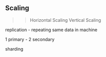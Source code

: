 ## Scaling

> > Horizontal Scaling
> > Vertical Scaling


replication  - repeating same data in machine 

1 primary - 2 secondary 


sharding 